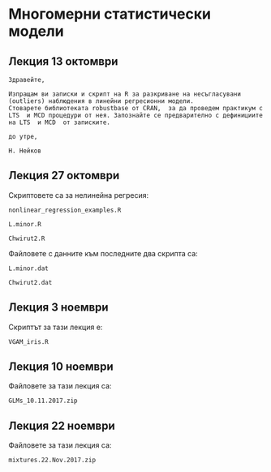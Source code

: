 # Многомерни статистически модели

## Лекция 13 октомври

    Здравейте,

    Изпращам ви записки и скрипт на R за разкриване на несъгласувани (outliers) наблюдения в линейни регресионни модели.
    Стоварете библиотеката robustbase от CRAN,  за да проведем практикум с LTS  и MCD процедури от нея. Запознайте се предварително с дефинициите на LTS  и MCD  от записките.

    до утре,

    Н. Нейков


## Лекция 27 октомври

Скриптовете са за нелинейна регресия:

    nonlinear_regression_examples.R
    
    L.minor.R
    
    Chwirut2.R
    
Файловете с данните към последните два скрипта са:

    L.minor.dat
    
    Chwirut2.dat

## Лекция 3 ноември

Скриптът за тази лекция е:
    
    VGAM_iris.R

## Лекция 10 ноември

Файловете за тази лекция са:
    
    GLMs_10.11.2017.zip
    
## Лекция 22 ноември

Файловете за тази лекция са:

    mixtures.22.Nov.2017.zip
